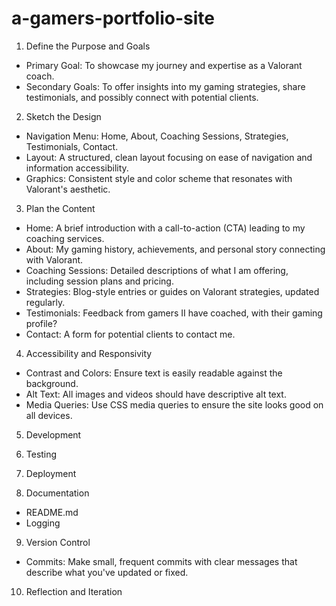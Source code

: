 # a-gamers-portfolio-site

1.  Define the Purpose and Goals

- Primary Goal: To showcase my journey and expertise as a Valorant coach.
- Secondary Goals: To offer insights into my gaming strategies, share testimonials, and possibly connect with potential clients.

2. Sketch the Design

- Navigation Menu: Home, About, Coaching Sessions, Strategies, Testimonials, Contact.
- Layout: A structured, clean layout focusing on ease of navigation and information accessibility.
- Graphics: Consistent style and color scheme that resonates with Valorant's aesthetic.

3. Plan the Content

- Home: A brief introduction with a call-to-action (CTA) leading to my coaching services.
- About: My gaming history, achievements, and personal story connecting with Valorant.
- Coaching Sessions: Detailed descriptions of what I am offering, including session plans and pricing.
- Strategies: Blog-style entries or guides on Valorant strategies, updated regularly.
- Testimonials: Feedback from gamers II have coached, with their gaming profile?
- Contact: A form for potential clients to contact me.

4. Accessibility and Responsivity

- Contrast and Colors: Ensure text is easily readable against the background.
- Alt Text: All images and videos should have descriptive alt text.
- Media Queries: Use CSS media queries to ensure the site looks good on all devices.

5. Development

6. Testing

7. Deployment

8. Documentation

- README.md
- Logging

9. Version Control

- Commits: Make small, frequent commits with clear messages that describe what you've updated or fixed.

10. Reflection and Iteration
